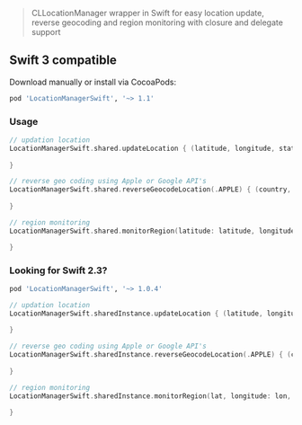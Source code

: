 > CLLocationManager wrapper in Swift for easy location update, reverse geocoding and region monitoring with closure and delegate support

## Swift 3 compatible
Download manually or install via CocoaPods:
```bash
pod 'LocationManagerSwift', '~> 1.1'
```

### Usage

```swift
// updation location
LocationManagerSwift.shared.updateLocation { (latitude, longitude, status, error) in
                
}

// reverse geo coding using Apple or Google API's
LocationManagerSwift.shared.reverseGeocodeLocation(.APPLE) { (country, state, city, reverseGecodeInfo, placemark, error) in
                
}

// region monitoring
LocationManagerSwift.shared.monitorRegion(latitude: latitude, longitude: longitude, radius: 100.0, notifyOnExit: true, notifyOnEntry: true) { (region, status, error) in

}
```

### Looking for Swift 2.3?

```bash
pod 'LocationManagerSwift', '~> 1.0.4'
```

```swift
// updation location
LocationManagerSwift.sharedInstance.updateLocation { (latitude, longitude, status, error) in
                
}

// reverse geo coding using Apple or Google API's
LocationManagerSwift.sharedInstance.reverseGeocodeLocation(.APPLE) { (country, state, city, reverseGecodeInfo, placemark, error) in
                
}

// region monitoring
LocationManagerSwift.sharedInstance.monitorRegion(lat, longitude: lon, radius: radius, notifyOnExit: true, notifyOnEntry: false) { (region, status, error) in

}
```
